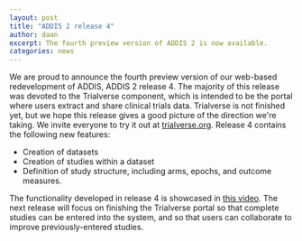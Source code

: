 ```yaml
---
layout: post
title: "ADDIS 2 release 4"
author: daan
excerpt: The fourth preview version of ADDIS 2 is now available.
categories: news
---
```


We are proud to announce the fourth preview version of our web-based redevelopment of ADDIS, ADDIS 2 release 4.
The majority of this release was devoted to the Trialverse component, which is intended to be the portal where users extract and share clinical trials data. Trialverse is not finished yet, but we hope this release gives a good picture of the direction we're taking. We invite everyone to try it out at [trialverse.org](https://trialverse.org).
Release 4 contains the following new features:

 - Creation of datasets
 - Creation of studies within a dataset
 - Definition of study structure, including arms, epochs, and outcome measures.

The functionality developed in release 4 is showcased in [this video](https://vimeo.com/groups/drugis/videos/118928713).
The next release will focus on finishing the Trialverse portal so that complete studies can be entered into the system, and so that users can collaborate to improve previously-entered studies.

